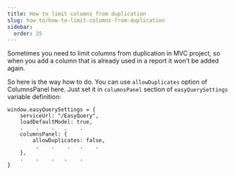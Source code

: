 ```yaml
---
title: How to limit columns from duplication
slug: how-to/how-to-limit-columns-from-duplication
sidebar:
  order: 25
---
```


Sometimes you need to limit columns from duplication in MVC project, so when you add a column that is already used in a report it won’t be added again. 
 
So here is the way how to do. You can use `allowDuplicates` option of ColumnsPanel here. Just set it in `columnsPanel` section of `easyQuerySettings` variable definition:
 
```
window.easyQuerySettings = {
    serviceUrl: "/EasyQuery",
    loadDefaultModel: true,
    .    .    .   .    .
    columnsPanel: {
        allowDuplicates: false,
         .    .    .   .    .
    },
    .    .    .   .    .
}
```
